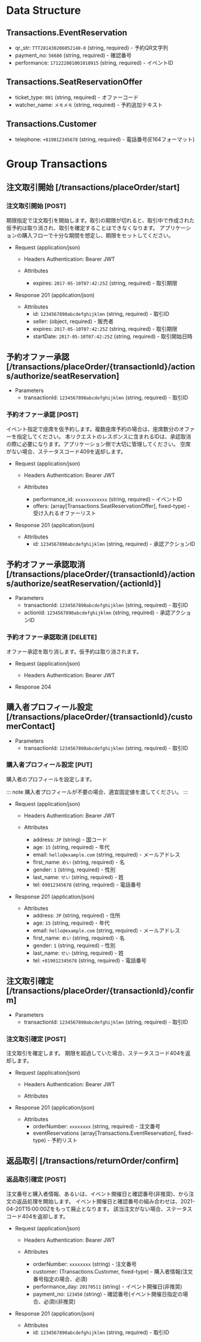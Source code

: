 # Data Structure

## Transactions.EventReservation
+ qr_str: `TTT281430206052148-0` (string, required) - 予約QR文字列
+ payment_no: `56686` (string, required) - 確認番号
+ performance: `171222001001010915` (string, required) - イベントID

## Transactions.SeatReservationOffer
+ ticket_type: `001` (string, required) - オファーコード
+ watcher_name: `メモメモ` (string, required) - 予約追加テキスト

## Transactions.Customer
+ telephone: `+819012345678` (string, required) - 電話番号(E164フォーマット)


# Group Transactions

## 注文取引開始 [/transactions/placeOrder/start]

### 注文取引開始 [POST]
期限指定で注文取引を開始します。取引の期限が切れると、取引中で作成された仮予約は取り消され、取引を確定することはできなくなります。
アプリケーションの購入フローで十分な期間を想定し、期限をセットしてください。

+ Request (application/json)
    + Headers
        Authentication: Bearer JWT

    + Attributes
        + expires:  `2017-05-10T07:42:25Z` (string, required) - 取引期限

+ Response 201 (application/json)
    + Attributes
        + id: `1234567890abcdefghijklmn` (string, required) - 取引ID
        + seller: (object, required) - 販売者
        + expires: `2017-05-10T07:42:25Z` (string, required) - 取引期限
        + startDate: `2017-05-10T07:42:25Z` (string, required) - 取引開始日時

<!-- include(../response/400.md) -->
<!-- include(../response/404.md) -->



## 予約オファー承認 [/transactions/placeOrder/{transactionId}/actions/authorize/seatReservation]

+ Parameters
    + transactionId: `1234567890abcdefghijklmn` (string, required) - 取引ID

### 予約オファー承認 [POST]
イベント指定で座席を仮予約します。複数座席予約の場合は、座席数分のオファーを指定してください。 
本リクエストのレスポンスに含まれるIDは、承認取消の際に必要になります。アプリケーション側で大切に管理してください。
空席がない場合、ステータスコード409を返却します。

+ Request (application/json)
    + Headers
        Authentication: Bearer JWT

    + Attributes
        + performance_id: `xxxxxxxxxxxx` (string, required) - イベントID
        + offers: (array[Transactions.SeatReservationOffer], fixed-type) - 受け入れるオファーリスト

+ Response 201 (application/json)
    + Attributes
        + id: `1234567890abcdefghijklmn` (string, required) - 承認アクションID

<!-- include(../response/400.md) -->
<!-- include(../response/404.md) -->
<!-- include(../response/409.md) -->



## 予約オファー承認取消 [/transactions/placeOrder/{transactionId}/actions/authorize/seatReservation/{actionId}]

+ Parameters
    + transactionId: `1234567890abcdefghijklmn` (string, required) - 取引ID
    + actionId: `1234567890abcdefghijklmn` (string, required) - 承認アクションID

### 予約オファー承認取消 [DELETE]
オファー承認を取り消します。仮予約は取り消されます。

+ Request (application/json)
    + Headers
        Authentication: Bearer JWT

+ Response 204

<!-- include(../response/400.md) -->
<!-- include(../response/404.md) -->



## 購入者プロフィール設定 [/transactions/placeOrder/{transactionId}/customerContact]

+ Parameters
    + transactionId: `1234567890abcdefghijklmn` (string, required) - 取引ID

### 購入者プロフィール設定 [PUT]
購入者のプロフィールを設定します。

::: note
購入者プロフィールが不要の場合、適宜固定値を渡してください。
:::

+ Request (application/json)
    + Headers
        Authentication: Bearer JWT

    + Attributes
        + address: `JP` (string) - 国コード
        + age: `15` (string, required) - 年代
        + email: `hello@example.com` (string, required) - メールアドレス
        + first_name: `めい` (string, required) - 名
        + gender: `1` (string, required) - 性別
        + last_name: `せい` (string, required) - 姓
        + tel: `09012345678` (string, required) - 電話番号

+ Response 201 (application/json)
    + Attributes
        + address: `JP` (string, required) - 住所
        + age: `15` (string, required) - 年代
        + email: `hello@example.com` (string, required) - メールアドレス
        + first_name: `めい` (string, required) - 名
        + gender: `1` (string, required) - 性別
        + last_name: `せい` (string, required) - 姓
        + tel: `+819012345678` (string, required) - 電話番号

<!-- include(../response/400.md) -->
<!-- include(../response/404.md) -->



## 注文取引確定 [/transactions/placeOrder/{transactionId}/confirm]

+ Parameters
    + transactionId: `1234567890abcdefghijklmn` (string, required) - 取引ID

### 注文取引確定 [POST]
注文取引を確定します。
期限を超過していた場合、ステータスコード404を返却します。

+ Request (application/json)
    + Headers
        Authentication: Bearer JWT

    + Attributes

+ Response 201 (application/json)
    + Attributes
        + orderNumber: `xxxxxxxx` (string, required) - 注文番号
        + eventReservations (array[Transactions.EventReservation], fixed-type) - 予約リスト

<!-- include(../response/400.md) -->
<!-- include(../response/404.md) -->



## 返品取引 [/transactions/returnOrder/confirm]

### 返品取引確定 [POST]
注文番号と購入者情報、あるいは、イベント開催日と確認番号(非推奨)、から注文の返品処理を開始します。
イベント開催日と確認番号の組み合わせは、2021-04-20T15:00:00Zをもって廃止となります。
該当注文がない場合、ステータスコード404を返却します。

+ Request (application/json)
    + Headers
        Authentication: Bearer JWT

    + Attributes
        + orderNumber: `xxxxxxxx` (string) - 注文番号
        + customer: (Transactions.Customer, fixed-type) - 購入者情報(注文番号指定の場合、必須)
        + performance_day: `20170511` (string) - イベント開催日(非推奨)
        + payment_no: `123456` (string) - 確認番号(イベント開催日指定の場合、必須)(非推奨)

+ Response 201 (application/json)
    + Attributes
        + id: `1234567890abcdefghijklmn` (string, required) - 取引ID

<!-- include(../response/400.md) -->
<!-- include(../response/404.md) -->
<!-- include(../response/409.md) -->
